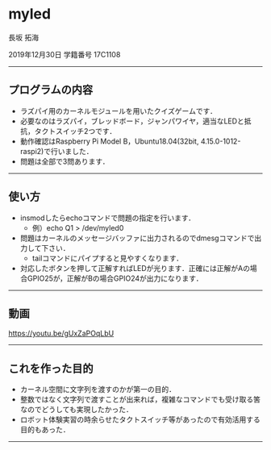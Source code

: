 # myled

長坂 拓海

2019年12月30日
学籍番号 17C1108

---

## プログラムの内容

* ラズパイ用のカーネルモジュールを用いたクイズゲームです．
* 必要なのはラズパイ，ブレッドボード，ジャンパワイヤ，適当なLEDと抵抗，タクトスイッチ2つです．
* 動作確認はRaspberry Pi Model B，Ubuntu18.04(32bit, 4.15.0-1012-raspi2)で行いました．
* 問題は全部で3問あります．

---

## 使い方

* insmodしたらechoコマンドで問題の指定を行います．
  * 例）echo Q1 > /dev/myled0
* 問題はカーネルのメッセージバッファに出力されるのでdmesgコマンドで出力して下さい．
  * tailコマンドにパイプすると見やすくなります．
* 対応したボタンを押して正解すればLEDが光ります．正確には正解がAの場合GPIO25が，正解がBの場合GPIO24が出力になります．

---

## 動画
https://youtu.be/gUxZaPOqLbU

---

## これを作った目的

* カーネル空間に文字列を渡すのかが第一の目的．
 * 整数ではなく文字列で渡すことが出来れば，複雑なコマンドでも受け取る筈なのでどうしても実現したかった．
* ロボット体験実習の時余らせたタクトスイッチ等があったので有効活用する目的もあった．

---
